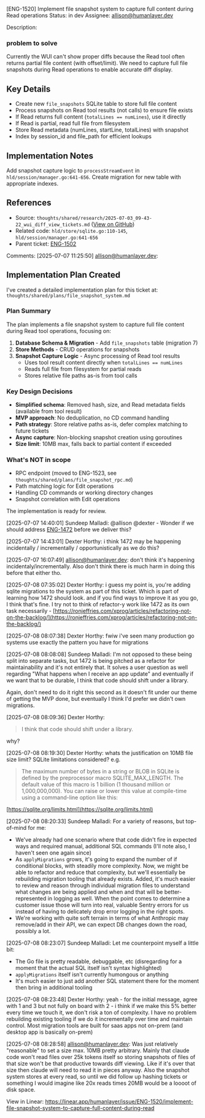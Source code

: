 
[ENG-1520] Implement file snapshot system to capture full content during Read operations
Status: in dev
Assignee: allison@humanlayer.dev

Description:
### problem to solve

Currently the WUI can't show proper diffs because the Read tool often returns partial file content (with offset/limit). We need to capture full file snapshots during Read operations to enable accurate diff display.

## Key Details

* Create new `file_snapshots` SQLite table to store full file content
* Process snapshots on Read tool results (not calls) to ensure file exists
* If Read returns full content (`totalLines == numLines`), use it directly
* If Read is partial, read full file from filesystem
* Store Read metadata (numLines, startLine, totalLines) with snapshot
* Index by session_id and file_path for efficient lookups

## Implementation Notes

Add snapshot capture logic to `processStreamEvent` in `hld/session/manager.go:641-656`. Create migration for new table with appropriate indexes.

## References

* Source: `thoughts/shared/research/2025-07-03_09-43-22_wui_diff_view_tickets.md` ([View on GitHub](https://github.com/humanlayer/thoughts/blob/main/repos/humanlayer/shared/research/2025-07-03_09-43-22_wui_diff_view_tickets.md))
* Related code: `hld/store/sqlite.go:110-145`, `hld/session/manager.go:641-656`
* Parent ticket: [ENG-1502](https://linear.app/humanlayer/issue/ENG-1502/make-tickets-to-improve-diff-views)

Comments:
[2025-07-07 11:25:50] allison@humanlayer.dev:
## Implementation Plan Created

I've created a detailed implementation plan for this ticket at:
`thoughts/shared/plans/file_snapshot_system.md`

### Plan Summary

The plan implements a file snapshot system to capture full file content during Read tool operations, focusing on:

1. **Database Schema & Migration** - Add `file_snapshots` table (migration 7)
2. **Store Methods** - CRUD operations for snapshots
3. **Snapshot Capture Logic** - Async processing of Read tool results
   - Uses tool result content directly when `totalLines == numLines`
   - Reads full file from filesystem for partial reads
   - Stores relative file paths as-is from tool calls

### Key Design Decisions

- **Simplified schema**: Removed hash, size, and Read metadata fields (available from tool result)
- **MVP approach**: No deduplication, no CD command handling
- **Path strategy**: Store relative paths as-is, defer complex matching to future tickets
- **Async capture**: Non-blocking snapshot creation using goroutines
- **Size limit**: 10MB max, falls back to partial content if exceeded

### What's NOT in scope

- RPC endpoint (moved to ENG-1523, see `thoughts/shared/plans/file_snapshot_rpc.md`)
- Path matching logic for Edit operations
- Handling CD commands or working directory changes
- Snapshot correlation with Edit operations

The implementation is ready for review.

[2025-07-07 14:40:01] Sundeep Malladi:
@allison @dexter - Wonder if we should address [ENG-1472](https://linear.app/humanlayer/issue/ENG-1472/refactor-sqlite-migration-system-for-better-maintainability) before we deliver this?

[2025-07-07 14:43:01] Dexter Horthy:
i think 1472 may be happening incidentally / incrementally / opportunistically as we do this?

[2025-07-07 16:07:49] allison@humanlayer.dev:
don't think it's happening incidentaly/incrementally. Also don't think there is much harm in doing this before that either tho. 

[2025-07-08 07:35:02] Dexter Horthy:
i guess my point is, you're adding sqlite migrations to the system as part of this ticket. Which is part of learning how 1472 should look. and if you find ways to improve it as you go, I think that's fine. I try not to think of refactor-y work like 1472 as its own task necessarily - [https://ronjeffries.com/xprog/articles/refactoring-not-on-the-backlog/](https://ronjeffries.com/xprog/articles/refactoring-not-on-the-backlog/)

[2025-07-08 08:07:38] Dexter Horthy:
fwiw i've seen many production go systems use exactly the pattern you have for migrations

[2025-07-08 08:08:08] Sundeep Malladi:
I'm not opposed to these being split into separate tasks, but 1472 is being pitched as a refactor for maintainability and it's not entirely that. It solves a user question as well regarding "What happens when I receive an app update" and eventually if we want that to be durable, I think that code should shift under a library. 

Again, don't need to do it right this second as it doesn't fit under our theme of getting the MVP done, but eventually I think I'd prefer we didn't own migrations.  

[2025-07-08 08:09:36] Dexter Horthy:
> I think that code should shift under a library.

why?

[2025-07-08 08:19:30] Dexter Horthy:
whats the justification on 10MB file size limit? SQLite limitations considered? e.g.

> The maximum number of bytes in a string or BLOB in SQLite is defined by the preprocessor macro SQLITE_MAX_LENGTH. The default value of this macro is 1 billion (1 thousand million or 1,000,000,000). You can raise or lower this value at compile-time using a command-line option like this:

[https://sqlite.org/limits.html](https://sqlite.org/limits.html)

[2025-07-08 08:20:33] Sundeep Malladi:
For a variety of reasons, but top-of-mind for me:

* We've already had one scenario where that code didn't fire in expected ways and required manual, additional SQL commands (I'll note also, I haven't seen one again since)
* As `applyMigrations` grows, it's going to expand the number of if conditional blocks, with steadily more complexity. Now, we might be able to refactor and reduce that complexity, but we'll essentially be rebuilding migration tooling that already exists. Added, it's much easier to review and reason through individual migration files to understand what changes are being applied and when and that will be better-represented in logging as well. When the point comes to determine a customer issue those will turn into real, valuable Sentry errors for us instead of having to delicately drop error logging in the right spots. 
* We're working with quite soft terrain in terms of what Anthropic may remove/add in their API, we can expect DB changes down the road, possibly a lot.

[2025-07-08 08:23:07] Sundeep Malladi:
Let me counterpoint myself a little bit: 

* The Go file is pretty readable, debuggable, etc (disregarding for a moment that the actual SQL itself isn't syntax highlighted)
* `applyMigrations` itself isn't currently humongous or anything
* It's much easier to just add another SQL statement there for the moment then bring in additional tooling

[2025-07-08 08:23:48] Dexter Horthy:
yeah -  for the initial message, agree with 1 and 3 but not fully on board with 2 - i think if we make this 5% better every time we touch it, we don't risk a ton of complexity. I have no problem rebuilding existing tooling if we do it incrementally over time and maintain control. Most migration tools are built for saas apps not on-prem (and desktop app is basically on-prem)

[2025-07-08 08:28:58] allison@humanlayer.dev:
Was just relatively "reasonable" to set a size max. 10MB pretty arbitrary. Mainly that claude code won't read files over 25k tokens itself so storing snapshots of files of that size won't be that productive towards diff viewing. Like if it's over that size then claude will need to read it in pieces anyway. Also the snapshot system stores at every read, so until we did follow up hashing tickets or something I would imagine like 20x reads times 20MB would be a loooot of disk space.


View in Linear: https://linear.app/humanlayer/issue/ENG-1520/implement-file-snapshot-system-to-capture-full-content-during-read
